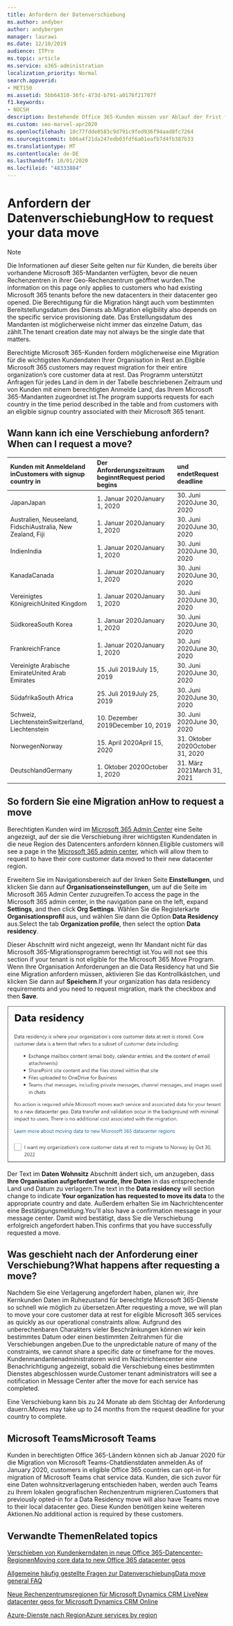 ```yaml
---
title: Anfordern der Datenverschiebung
ms.author: andyber
author: andybergen
manager: laurawi
ms.date: 12/10/2019
audience: ITPro
ms.topic: article
ms.service: o365-administration
localization_priority: Normal
search.appverid:
- MET150
ms.assetid: 5bb64310-36fc-473d-b791-a0176f21707f
f1.keywords:
- NOCSH
description: Bestehende Office 365-Kunden müssen vor Ablauf der Frist für Ihr Land eine Anforderung stellen, damit die Microsoft 365-Dienste in den neuen geografischen Raum verschoben werden.
ms.custom: seo-marvel-apr2020
ms.openlocfilehash: 10c77fdde8583c9d791c9fed936f94aad8fc7264
ms.sourcegitcommit: b06a4f21da247edb03fdf6a01eafb7d4fb387b33
ms.translationtype: MT
ms.contentlocale: de-DE
ms.lasthandoff: 10/01/2020
ms.locfileid: "48333884"
---
```

# <a name="how-to-request-your-data-move"></a><span data-ttu-id="06e6c-103">Anfordern der Datenverschiebung</span><span class="sxs-lookup"><span data-stu-id="06e6c-103">How to request your data move</span></span>

> [!NOTE]
> <span data-ttu-id="06e6c-104">Die Informationen auf dieser Seite gelten nur für Kunden, die bereits über vorhandene Microsoft 365-Mandanten verfügten, bevor die neuen Rechenzentren in ihrer Geo-Rechenzentrum geöffnet wurden.</span><span class="sxs-lookup"><span data-stu-id="06e6c-104">The information on this page only applies to customers who had existing Microsoft 365 tenants before the new datacenters in their datacenter geo opened.</span></span> <span data-ttu-id="06e6c-105">Die Berechtigung für die Migration hängt auch vom bestimmten Bereitstellungsdatum des Diensts ab.</span><span class="sxs-lookup"><span data-stu-id="06e6c-105">Migration eligibility also depends on the specific service provisioning date.</span></span>  <span data-ttu-id="06e6c-106">Das Erstellungsdatum des Mandanten ist möglicherweise nicht immer das einzelne Datum, das zählt.</span><span class="sxs-lookup"><span data-stu-id="06e6c-106">The tenant creation date may not always be the single date that matters.</span></span>
  
<span data-ttu-id="06e6c-107">Berechtigte Microsoft 365-Kunden fordern möglicherweise eine Migration für die wichtigsten Kundendaten Ihrer Organisation in Rest an.</span><span class="sxs-lookup"><span data-stu-id="06e6c-107">Eligible Microsoft 365 customers may request migration for their entire organization’s core customer data at rest.</span></span>  <span data-ttu-id="06e6c-108">Das Programm unterstützt Anfragen für jedes Land in dem in der Tabelle beschriebenen Zeitraum und von Kunden mit einem berechtigten Anmelde Land, das Ihrem Microsoft 365-Mandanten zugeordnet ist.</span><span class="sxs-lookup"><span data-stu-id="06e6c-108">The program supports requests for each country in the time period described in the table and from customers with an eligible signup country associated with their Microsoft 365 tenant.</span></span>
  
## <a name="when-can-i-request-a-move"></a><span data-ttu-id="06e6c-109">Wann kann ich eine Verschiebung anfordern?</span><span class="sxs-lookup"><span data-stu-id="06e6c-109">When can I request a move?</span></span>

|<span data-ttu-id="06e6c-110">**Kunden mit Anmeldeland in**</span><span class="sxs-lookup"><span data-stu-id="06e6c-110">**Customers with signup country in**</span></span>|<span data-ttu-id="06e6c-111">**Der Anforderungszeitraum beginnt**</span><span class="sxs-lookup"><span data-stu-id="06e6c-111">**Request period begins**</span></span>|<span data-ttu-id="06e6c-112">**und endet**</span><span class="sxs-lookup"><span data-stu-id="06e6c-112">**Request deadline**</span></span>|
|:-----|:-----|:-----|
|<span data-ttu-id="06e6c-113">Japan</span><span class="sxs-lookup"><span data-stu-id="06e6c-113">Japan</span></span>  <br/> |<span data-ttu-id="06e6c-114">1. Januar 2020</span><span class="sxs-lookup"><span data-stu-id="06e6c-114">January 1, 2020</span></span>  <br/> |<span data-ttu-id="06e6c-115">30. Juni 2020</span><span class="sxs-lookup"><span data-stu-id="06e6c-115">June 30, 2020</span></span>  <br/> |
|<span data-ttu-id="06e6c-116">Australien, Neuseeland, Fidschi</span><span class="sxs-lookup"><span data-stu-id="06e6c-116">Australia, New Zealand, Fiji</span></span>  <br/> |<span data-ttu-id="06e6c-117">1. Januar 2020</span><span class="sxs-lookup"><span data-stu-id="06e6c-117">January 1, 2020</span></span>  <br/> |<span data-ttu-id="06e6c-118">30. Juni 2020</span><span class="sxs-lookup"><span data-stu-id="06e6c-118">June 30, 2020</span></span>  <br/> |
|<span data-ttu-id="06e6c-119">Indien</span><span class="sxs-lookup"><span data-stu-id="06e6c-119">India</span></span>  <br/> |<span data-ttu-id="06e6c-120">1. Januar 2020</span><span class="sxs-lookup"><span data-stu-id="06e6c-120">January 1, 2020</span></span>  <br/> |<span data-ttu-id="06e6c-121">30. Juni 2020</span><span class="sxs-lookup"><span data-stu-id="06e6c-121">June 30, 2020</span></span>  <br/> |
|<span data-ttu-id="06e6c-122">Kanada</span><span class="sxs-lookup"><span data-stu-id="06e6c-122">Canada</span></span>  <br/> |<span data-ttu-id="06e6c-123">1. Januar 2020</span><span class="sxs-lookup"><span data-stu-id="06e6c-123">January 1, 2020</span></span>  <br/> |<span data-ttu-id="06e6c-124">30. Juni 2020</span><span class="sxs-lookup"><span data-stu-id="06e6c-124">June 30, 2020</span></span>  <br/> |
|<span data-ttu-id="06e6c-125">Vereinigtes Königreich</span><span class="sxs-lookup"><span data-stu-id="06e6c-125">United Kingdom</span></span>  <br/> |<span data-ttu-id="06e6c-126">1. Januar 2020</span><span class="sxs-lookup"><span data-stu-id="06e6c-126">January 1, 2020</span></span>  <br/> |<span data-ttu-id="06e6c-127">30. Juni 2020</span><span class="sxs-lookup"><span data-stu-id="06e6c-127">June 30, 2020</span></span>  <br/> |
|<span data-ttu-id="06e6c-128">Südkorea</span><span class="sxs-lookup"><span data-stu-id="06e6c-128">South Korea</span></span>  <br/> |<span data-ttu-id="06e6c-129">1. Januar 2020</span><span class="sxs-lookup"><span data-stu-id="06e6c-129">January 1, 2020</span></span>  <br/> |<span data-ttu-id="06e6c-130">30. Juni 2020</span><span class="sxs-lookup"><span data-stu-id="06e6c-130">June 30, 2020</span></span>  <br/> |
|<span data-ttu-id="06e6c-131">Frankreich</span><span class="sxs-lookup"><span data-stu-id="06e6c-131">France</span></span>  <br/> |<span data-ttu-id="06e6c-132">1. Januar 2020</span><span class="sxs-lookup"><span data-stu-id="06e6c-132">January 1, 2020</span></span>  <br/> |<span data-ttu-id="06e6c-133">30. Juni 2020</span><span class="sxs-lookup"><span data-stu-id="06e6c-133">June 30, 2020</span></span>  <br/> |
|<span data-ttu-id="06e6c-134">Vereinigte Arabische Emirate</span><span class="sxs-lookup"><span data-stu-id="06e6c-134">United Arab Emirates</span></span>  <br/> |<span data-ttu-id="06e6c-135">15. Juli 2019</span><span class="sxs-lookup"><span data-stu-id="06e6c-135">July 15, 2019</span></span>  <br/> |<span data-ttu-id="06e6c-136">30. Juni 2020</span><span class="sxs-lookup"><span data-stu-id="06e6c-136">June 30, 2020</span></span>  <br/> |
|<span data-ttu-id="06e6c-137">Südafrika</span><span class="sxs-lookup"><span data-stu-id="06e6c-137">South Africa</span></span>  <br/> |<span data-ttu-id="06e6c-138">25. Juli 2019</span><span class="sxs-lookup"><span data-stu-id="06e6c-138">July 25, 2019</span></span>  <br/> |<span data-ttu-id="06e6c-139">30. Juni 2020</span><span class="sxs-lookup"><span data-stu-id="06e6c-139">June 30, 2020</span></span>  <br/> |
|<span data-ttu-id="06e6c-140">Schweiz, Liechtenstein</span><span class="sxs-lookup"><span data-stu-id="06e6c-140">Switzerland, Liechtenstein</span></span>  <br/> |<span data-ttu-id="06e6c-141">10. Dezember 2019</span><span class="sxs-lookup"><span data-stu-id="06e6c-141">December 10, 2019</span></span>  <br/> |<span data-ttu-id="06e6c-142">30. Juni 2020</span><span class="sxs-lookup"><span data-stu-id="06e6c-142">June 30, 2020</span></span>  <br/> |
|<span data-ttu-id="06e6c-143">Norwegen</span><span class="sxs-lookup"><span data-stu-id="06e6c-143">Norway</span></span>  <br/> |<span data-ttu-id="06e6c-144">15. April 2020</span><span class="sxs-lookup"><span data-stu-id="06e6c-144">April 15, 2020</span></span>  <br/> |<span data-ttu-id="06e6c-145">31. Oktober 2020</span><span class="sxs-lookup"><span data-stu-id="06e6c-145">October 31, 2020</span></span>  <br/> |
|<span data-ttu-id="06e6c-146">Deutschland</span><span class="sxs-lookup"><span data-stu-id="06e6c-146">Germany</span></span>  <br/> |<span data-ttu-id="06e6c-147">1. Oktober 2020</span><span class="sxs-lookup"><span data-stu-id="06e6c-147">October 1, 2020</span></span>  <br/> |<span data-ttu-id="06e6c-148">31. März 2021</span><span class="sxs-lookup"><span data-stu-id="06e6c-148">March 31, 2021</span></span>  <br/> |

## <a name="how-to-request-a-move"></a><span data-ttu-id="06e6c-149">So fordern Sie eine Migration an</span><span class="sxs-lookup"><span data-stu-id="06e6c-149">How to request a move</span></span>

<span data-ttu-id="06e6c-150">Berechtigten Kunden wird im [Microsoft 365 Admin Center](https://aka.ms/365admin) eine Seite angezeigt, auf der sie die Verschiebung ihrer wichtigsten Kundendaten in die neue Region des Datencenters anfordern können.</span><span class="sxs-lookup"><span data-stu-id="06e6c-150">Eligible customers will see a page in the [Microsoft 365 admin center](https://aka.ms/365admin), which will allow them to request to have their core customer data moved to their new datacenter region.</span></span>  
  
<span data-ttu-id="06e6c-151">Erweitern Sie im Navigationsbereich auf der linken Seite **Einstellungen**, und klicken Sie dann auf **Organisationseinstellungen**, um auf die Seite im Microsoft 365 Admin Center zuzugreifen.</span><span class="sxs-lookup"><span data-stu-id="06e6c-151">To access the page in the Microsoft 365 admin center, in the navigation pane on the left, expand **Settings**, and then click **Org Settings**.</span></span>
<span data-ttu-id="06e6c-152">Wählen Sie die Registerkarte **Organisationsprofil** aus, und wählen Sie dann die Option **Data Residency** aus.</span><span class="sxs-lookup"><span data-stu-id="06e6c-152">Select the tab **Organization profile**, then select the option **Data residency**.</span></span>
  
<span data-ttu-id="06e6c-153">Dieser Abschnitt wird nicht angezeigt, wenn Ihr Mandant nicht für das Microsoft 365-Migrationsprogramm berechtigt ist.</span><span class="sxs-lookup"><span data-stu-id="06e6c-153">You will not see this section if your tenant is not eligible for the Microsoft 365 Move Program.</span></span>  <span data-ttu-id="06e6c-154">Wenn Ihre Organisation Anforderungen an die Data Residency hat und Sie eine Migration anfordern müssen, aktivieren Sie das Kontrollkästchen, und klicken Sie dann auf **Speichern**.</span><span class="sxs-lookup"><span data-stu-id="06e6c-154">If your organization has data residency requirements and you need to request migration, mark the checkbox and then **Save**.</span></span>
  
![Bildschirm für die Datencenter-Anmeldung](../media/dataresidencyflyoutae.jpg)
  
<span data-ttu-id="06e6c-156">Der Text im **Daten Wohnsitz** Abschnitt ändert sich, um anzugeben, dass **Ihre Organisation aufgefordert wurde, Ihre Daten** in das entsprechende Land und Datum zu verlagern.</span><span class="sxs-lookup"><span data-stu-id="06e6c-156">The text in the **Data residency** will section change to indicate **Your organization has requested to move its data** to the appropriate country and date.</span></span> <span data-ttu-id="06e6c-157">Außerdem erhalten Sie im Nachrichtencenter eine Bestätigungsmeldung.</span><span class="sxs-lookup"><span data-stu-id="06e6c-157">You'll also have a confirmation message in your message center.</span></span> <span data-ttu-id="06e6c-158">Damit wird bestätigt, dass Sie die Verschiebung erfolgreich angefordert haben.</span><span class="sxs-lookup"><span data-stu-id="06e6c-158">This confirms that you have successfully requested a move.</span></span> 
  
## <a name="what-happens-after-requesting-a-move"></a><span data-ttu-id="06e6c-159">Was geschieht nach der Anforderung einer Verschiebung?</span><span class="sxs-lookup"><span data-stu-id="06e6c-159">What happens after requesting a move?</span></span>

<span data-ttu-id="06e6c-160">Nachdem Sie eine Verlagerung angefordert haben, planen wir, ihre Kernkunden Daten im Ruhezustand für berechtigte Microsoft 365-Dienste so schnell wie möglich zu übersetzen.</span><span class="sxs-lookup"><span data-stu-id="06e6c-160">After requesting a move, we will plan to move your core customer data at rest for eligible Microsoft 365 services as quickly as our operational constraints allow.</span></span> <span data-ttu-id="06e6c-161">Aufgrund des unberechenbaren Charakters vieler Beschränkungen können wir kein bestimmtes Datum oder einen bestimmten Zeitrahmen für die Verschiebungen angeben.</span><span class="sxs-lookup"><span data-stu-id="06e6c-161">Due to the unpredictable nature of many of the constraints, we cannot share a specific date or timeframe for the moves.</span></span> <span data-ttu-id="06e6c-162">Kundenmandantenadministratoren wird im Nachrichtencenter eine Benachrichtigung angezeigt, sobald die Verschiebung eines bestimmten Dienstes abgeschlossen wurde.</span><span class="sxs-lookup"><span data-stu-id="06e6c-162">Customer tenant administrators will see a notification in Message Center after the move for each service has completed.</span></span>
  
<span data-ttu-id="06e6c-163">Eine Verschiebung kann bis zu 24 Monate ab dem Stichtag der Anforderung dauern.</span><span class="sxs-lookup"><span data-stu-id="06e6c-163">Moves may take up to 24 months from the request deadline for your country to complete.</span></span>
  
## <a name="microsoft-teams"></a><span data-ttu-id="06e6c-164">Microsoft Teams</span><span class="sxs-lookup"><span data-stu-id="06e6c-164">Microsoft Teams</span></span>

<span data-ttu-id="06e6c-165">Kunden in berechtigten Office 365-Ländern können sich ab Januar 2020 für die Migration von Microsoft Teams-Chatdienstdaten anmelden.</span><span class="sxs-lookup"><span data-stu-id="06e6c-165">As of January 2020, customers in eligible Office 365 countries can opt-in for migration of Microsoft Teams chat service data.</span></span>  <span data-ttu-id="06e6c-166">Kunden, die sich zuvor für eine Daten wohnsitzverlagerung entschieden haben, werden auch Teams zu Ihrem lokalen geografischen Rechenzentrum migrieren.</span><span class="sxs-lookup"><span data-stu-id="06e6c-166">Customers that previously opted-in for a Data Residency move will also have Teams move to their local datacenter geo.</span></span>  <span data-ttu-id="06e6c-167">Diese Kunden benötigen keine weiteren Aktionen.</span><span class="sxs-lookup"><span data-stu-id="06e6c-167">No additional action is required by these customers.</span></span>

## <a name="related-topics"></a><span data-ttu-id="06e6c-168">Verwandte Themen</span><span class="sxs-lookup"><span data-stu-id="06e6c-168">Related topics</span></span>

[<span data-ttu-id="06e6c-169">Verschieben von Kundenkerndaten in neue Office 365-Datencenter-Regionen</span><span class="sxs-lookup"><span data-stu-id="06e6c-169">Moving core data to new Office 365 datacenter geos</span></span>](moving-data-to-new-datacenter-geos.md)

[<span data-ttu-id="06e6c-170">Allgemeine häufig gestellte Fragen zur Datenverschiebung</span><span class="sxs-lookup"><span data-stu-id="06e6c-170">Data move general FAQ</span></span>](data-move-faq.md)

[<span data-ttu-id="06e6c-171">Neue Rechenzentrumsregionen für Microsoft Dynamics CRM Live</span><span class="sxs-lookup"><span data-stu-id="06e6c-171">New datacenter geos for Microsoft Dynamics CRM Online</span></span>](https://go.microsoft.com/fwlink/p/?Linkid=615924)
  
[<span data-ttu-id="06e6c-172">Azure-Dienste nach Region</span><span class="sxs-lookup"><span data-stu-id="06e6c-172">Azure services by region</span></span>](https://azure.microsoft.com/regions/)
  

